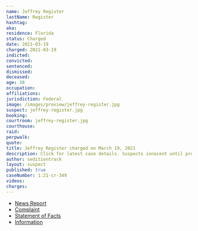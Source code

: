 ```yaml
---
name: Jeffrey Register
lastName: Register
hashtag:
aka:
residence: Florida
status: Charged
date: 2021-03-19
charged: 2021-03-19
indicted:
convicted: 
sentenced:
dismissed: 
deceased:
age: 38
occupation:
affiliations:
jurisdiction: Federal
image: /images/preview/jeffrey-register.jpg
suspect: jeffrey-register.jpg
booking:
courtroom: jeffrey-register.jpg
courthouse:
raid:
perpwalk:
quote:
title: Jeffrey Register charged on March 19, 2021
description: Click for latest case details. Suspects innocent until proven guilty.
author: seditiontrack
layout: suspect
published: true
caseNumber: 1:21-cr-349
videos:
charges:
---
```

- [News Report](https://www.firstcoastnews.com/article/news/local/man-makes-tuesday-appearance-in-jacksonville-on-charges-related-to-capitol-riots/77-c9c8a930-f2ec-45c6-b342-11addbdea146)
- [Complaint](https://www.justice.gov/usao-dc/case-multi-defendant/file/1389956/download)
- [Statement of Facts](https://www.justice.gov/usao-dc/case-multi-defendant/file/1389961/download)
- [Information](https://www.justice.gov/usao-dc/case-multi-defendant/file/1418101/download)
